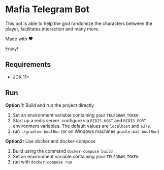 # Mafia Telegram Bot
This bot is able to help the god randomize the characters between the player, facilitates interaction and many more.

Made with ♥

Enjoy!


## Requirements
- JDK 11+


## Run

**Option 1:** Build and run the project directly

1. Set an environment variable containing your `TELEGRAM_TOKEN`
2. Start up a redis server. configure via `REDIS_HOST` and `REDIS_PORT` environment variables.
   The default values are `localhost` and `6379`.
3. run `./gradlew bootRun` (or on Windows machines `gradle.bat bootRun`)

**Option2:** Use docker and docker-compose

1. Build using the command `docker-compose build`
2. Set an environment variable containing your `TELEGRAM_TOKEN`
3. run with `docker-compose run`
